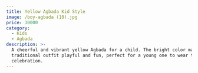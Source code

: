 ```yaml
---
title: Yellow Agbada Kid Style
image: /boy-agbada (10).jpg
price: 30000
category:
  - Kids
  - Agbada
description: >-
  A cheerful and vibrant yellow Agbada for a child. The bright color makes this
  traditional outfit playful and fun, perfect for a young one to wear to a
  celebration.
---
```


